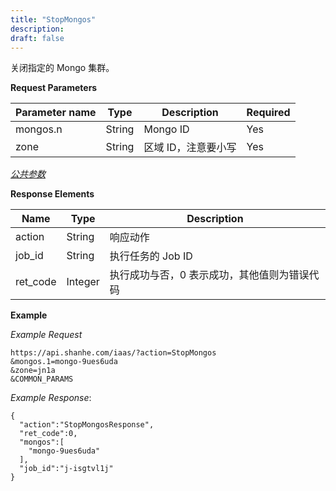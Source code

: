 ```yaml
---
title: "StopMongos"
description: 
draft: false
---
```




关闭指定的 Mongo 集群。

**Request Parameters**

| Parameter name | Type | Description | Required |
| --- | --- | --- | --- |
| mongos.n | String | Mongo ID | Yes |
| zone | String | 区域 ID，注意要小写 | Yes |

[_公共参数_](../../../parameters/)

**Response Elements**

| Name | Type | Description |
| --- | --- | --- |
| action | String | 响应动作 |
| job_id | String | 执行任务的 Job ID |
| ret_code | Integer | 执行成功与否，0 表示成功，其他值则为错误代码 |

**Example**

_Example Request_

```
https://api.shanhe.com/iaas/?action=StopMongos
&mongos.1=mongo-9ues6uda
&zone=jn1a
&COMMON_PARAMS
```

_Example Response_:

```
{
  "action":"StopMongosResponse",
  "ret_code":0,
  "mongos":[
    "mongo-9ues6uda"
  ],
  "job_id":"j-isgtvl1j"
}
```
